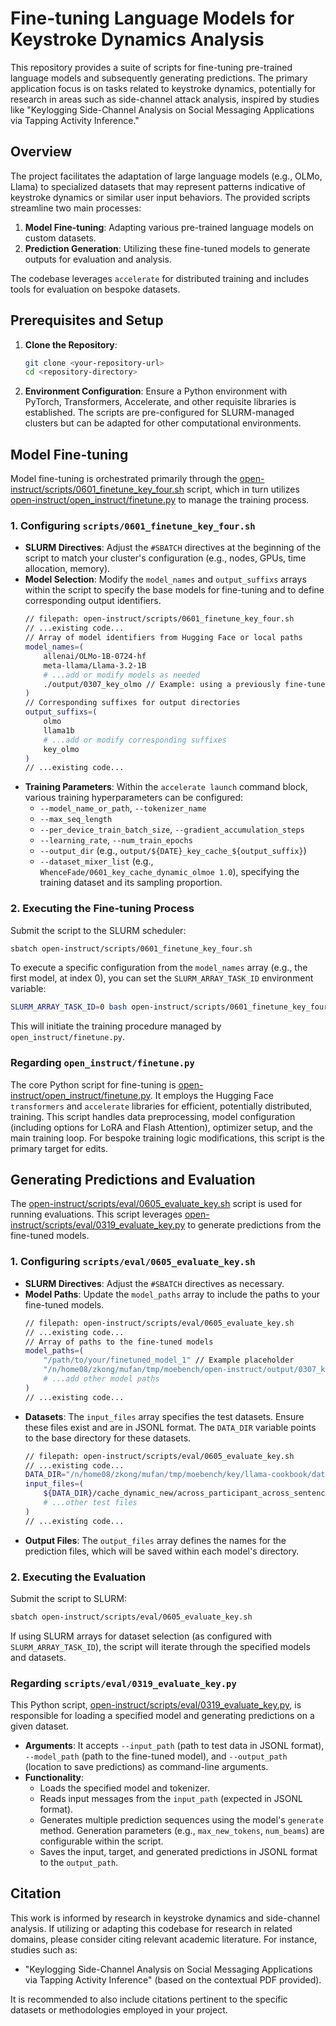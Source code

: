 # Fine-tuning Language Models for Keystroke Dynamics Analysis

This repository provides a suite of scripts for fine-tuning pre-trained language models and subsequently generating predictions. The primary application focus is on tasks related to keystroke dynamics, potentially for research in areas such as side-channel attack analysis, inspired by studies like "Keylogging Side-Channel Analysis on Social Messaging Applications via Tapping Activity Inference."

## Overview

The project facilitates the adaptation of large language models (e.g., OLMo, Llama) to specialized datasets that may represent patterns indicative of keystroke dynamics or similar user input behaviors. The provided scripts streamline two main processes:
1.  **Model Fine-tuning**: Adapting various pre-trained language models on custom datasets.
2.  **Prediction Generation**: Utilizing these fine-tuned models to generate outputs for evaluation and analysis.

The codebase leverages `accelerate` for distributed training and includes tools for evaluation on bespoke datasets.

## Prerequisites and Setup

1.  **Clone the Repository**:
    ```bash
    git clone <your-repository-url>
    cd <repository-directory>
    ```
2.  **Environment Configuration**:
    Ensure a Python environment with PyTorch, Transformers, Accelerate, and other requisite libraries is established. The scripts are pre-configured for SLURM-managed clusters but can be adapted for other computational environments.

## Model Fine-tuning

Model fine-tuning is orchestrated primarily through the [open-instruct/scripts/0601_finetune_key_four.sh](open-instruct/scripts/0601_finetune_key_four.sh) script, which in turn utilizes [open-instruct/open_instruct/finetune.py](open-instruct/open_instruct/finetune.py) to manage the training process.

### 1. Configuring `scripts/0601_finetune_key_four.sh`
   - **SLURM Directives**: Adjust the `#SBATCH` directives at the beginning of the script to match your cluster's configuration (e.g., nodes, GPUs, time allocation, memory).
   - **Model Selection**: Modify the `model_names` and `output_suffixs` arrays within the script to specify the base models for fine-tuning and to define corresponding output identifiers.
     ````bash
     // filepath: open-instruct/scripts/0601_finetune_key_four.sh
     // ...existing code...
     // Array of model identifiers from Hugging Face or local paths
     model_names=(
         allenai/OLMo-1B-0724-hf
         meta-llama/Llama-3.2-1B
         # ...add or modify models as needed
         ./output/0307_key_olmo // Example: using a previously fine-tuned model as a base
     )
     // Corresponding suffixes for output directories
     output_suffixs=(
         olmo
         llama1b
         # ...add or modify corresponding suffixes
         key_olmo
     )
     // ...existing code...
     ````
   - **Training Parameters**: Within the `accelerate launch` command block, various training hyperparameters can be configured:
     - `--model_name_or_path`, `--tokenizer_name`
     - `--max_seq_length`
     - `--per_device_train_batch_size`, `--gradient_accumulation_steps`
     - `--learning_rate`, `--num_train_epochs`
     - `--output_dir` (e.g., `output/${DATE}_key_cache_${output_suffix}`)
     - `--dataset_mixer_list` (e.g., `WhenceFade/0601_key_cache_dynamic_olmoe 1.0`), specifying the training dataset and its sampling proportion.

### 2. Executing the Fine-tuning Process
   Submit the script to the SLURM scheduler:
   ```bash
   sbatch open-instruct/scripts/0601_finetune_key_four.sh
   ```
   To execute a specific configuration from the `model_names` array (e.g., the first model, at index 0), you can set the `SLURM_ARRAY_TASK_ID` environment variable:
   ```bash
   SLURM_ARRAY_TASK_ID=0 bash open-instruct/scripts/0601_finetune_key_four.sh
   ```
   This will initiate the training procedure managed by `open_instruct/finetune.py`.

### Regarding `open_instruct/finetune.py`
   The core Python script for fine-tuning is [open-instruct/open_instruct/finetune.py](open-instruct/open_instruct/finetune.py). It employs the Hugging Face `transformers` and `accelerate` libraries for efficient, potentially distributed, training. This script handles data preprocessing, model configuration (including options for LoRA and Flash Attention), optimizer setup, and the main training loop. For bespoke training logic modifications, this script is the primary target for edits.

## Generating Predictions and Evaluation

The [open-instruct/scripts/eval/0605_evaluate_key.sh](open-instruct/scripts/eval/0605_evaluate_key.sh) script is used for running evaluations. This script leverages [open-instruct/scripts/eval/0319_evaluate_key.py](open-instruct/scripts/eval/0319_evaluate_key.py) to generate predictions from the fine-tuned models.

### 1. Configuring `scripts/eval/0605_evaluate_key.sh`
   - **SLURM Directives**: Adjust the `#SBATCH` directives as necessary.
   - **Model Paths**: Update the `model_paths` array to include the paths to your fine-tuned models.
     ````bash
     // filepath: open-instruct/scripts/eval/0605_evaluate_key.sh
     // ...existing code...
     // Array of paths to the fine-tuned models
     model_paths=(
         "/path/to/your/finetuned_model_1" // Example placeholder
         "/n/home08/zkong/mufan/tmp/moebench/open-instruct/output/0307_key_olmo" // Example from script
         # ...add other model paths
     )
     // ...existing code...
     ````
   - **Datasets**: The `input_files` array specifies the test datasets. Ensure these files exist and are in JSONL format. The `DATA_DIR` variable points to the base directory for these datasets.
     ````bash
     // filepath: open-instruct/scripts/eval/0605_evaluate_key.sh
     // ...existing code...
     DATA_DIR="/n/home08/zkong/mufan/tmp/moebench/key/llama-cookbook/data/" // Ensure this path is correct
     input_files=(
         ${DATA_DIR}/cache_dynamic_new/across_participant_across_sentence_test.jsonl
         # ...other test files
     )
     // ...existing code...
     ````
   - **Output Files**: The `output_files` array defines the names for the prediction files, which will be saved within each model's directory.

### 2. Executing the Evaluation
   Submit the script to SLURM:
   ```bash
   sbatch open-instruct/scripts/eval/0605_evaluate_key.sh
   ```
   If using SLURM arrays for dataset selection (as configured with `SLURM_ARRAY_TASK_ID`), the script will iterate through the specified models and datasets.

### Regarding `scripts/eval/0319_evaluate_key.py`
   This Python script, [open-instruct/scripts/eval/0319_evaluate_key.py](open-instruct/scripts/eval/0319_evaluate_key.py), is responsible for loading a specified model and generating predictions on a given dataset.
   - **Arguments**: It accepts `--input_path` (path to test data in JSONL format), `--model_path` (path to the fine-tuned model), and `--output_path` (location to save predictions) as command-line arguments.
   - **Functionality**:
     - Loads the specified model and tokenizer.
     - Reads input messages from the `input_path` (expected in JSONL format).
     - Generates multiple prediction sequences using the model's `generate` method. Generation parameters (e.g., `max_new_tokens`, `num_beams`) are configurable within the script.
     - Saves the input, target, and generated predictions in JSONL format to the `output_path`.

## Citation

This work is informed by research in keystroke dynamics and side-channel analysis. If utilizing or adapting this codebase for research in related domains, please consider citing relevant academic literature. For instance, studies such as:

*   "Keylogging Side-Channel Analysis on Social Messaging Applications via Tapping Activity Inference" (based on the contextual PDF provided).

It is recommended to also include citations pertinent to the specific datasets or methodologies employed in your project.
